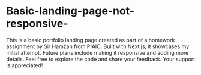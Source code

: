 # Basic-landing-page-not-responsive-
This is a basic portfolio landing page created as part of a homework assignment by Sir Hamzah from PIAIC. Built with Next.js, it showcases my initial attempt. Future plans include making it responsive and adding more details. Feel free to explore the code and share your feedback. Your support is appreciated!
